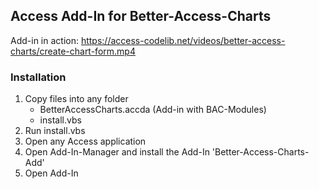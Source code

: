 ## Access Add-In for Better-Access-Charts

Add-in in action: https://access-codelib.net/videos/better-access-charts/create-chart-form.mp4

### Installation
1. Copy files into any folder
   * BetterAccessCharts.accda (Add-in with BAC-Modules)
   * install.vbs
2. Run install.vbs
3. Open any Access application
4. Open Add-In-Manager and install the Add-In 'Better-Access-Charts-Add'
5. Open Add-In
